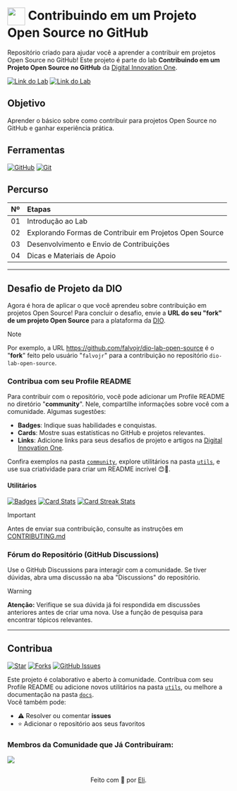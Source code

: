 <h1>
    <a href="https://www.dio.me/">
     <img align="center" width="40px" src="https://hermes.digitalinnovation.one/assets/diome/logo-minimized.png"></a>
    <span> Contribuindo em um Projeto Open Source no GitHub</span>
</h1>

Repositório criado para ajudar você a aprender a contribuir em projetos Open Source no GitHub! Este projeto é parte do lab **Contribuindo em um Projeto Open Source no GitHub** da [Digital Innovation One](https://www.dio.me/).

[![Link do Lab](https://img.shields.io/badge/▶-000?style=for-the-badge&logo=movie&logoColor=E94D5F)](https://web.dio.me/lab/desafio-de-projeto-contribuindo-em-um-projeto-open-source-no-github/learning/913f26fd-1018-4643-b59a-6356ea77dc2e) 
[![Link do Lab](https://img.shields.io/badge/Acesse%20o%20Lab%20na%20Plataforma-E94D5F?style=for-the-badge)](https://web.dio.me/lab/desafio-de-projeto-contribuindo-em-um-projeto-open-source-no-github/learning/913f26fd-1018-4643-b59a-6356ea77dc2e)

## Objetivo
Aprender o básico sobre como contribuir para projetos Open Source no GitHub e ganhar experiência prática.

## Ferramentas
[![GitHub](https://img.shields.io/badge/GitHub-000?style=for-the-badge&logo=github&logoColor=30A3DC)](https://docs.github.com/)
[![Git](https://img.shields.io/badge/Git-000?style=for-the-badge&logo=git&logoColor=E94D5F)](https://git-scm.com/doc) 

## Percurso
<table>
  <thead>
    <tr align="left">
      <th>Nº</th>
      <th>Etapas</th>
    </tr>
  </thead>
  <tbody align="left">
    <tr>
      <td>01</td>
      <td>Introdução ao Lab</td>
    </tr>
    <tr>
      <td>02</td>
      <td>Explorando Formas de Contribuir em Projetos Open Source</td>
    </tr>
    <tr>
      <td>03</td>
      <td>Desenvolvimento e Envio de Contribuições</td>  
    </tr>
    <tr>
      <td>04</td>
      <td>Dicas e Materiais de Apoio</td>    
    </tr>
  </tbody>
</table>

---

## Desafio de Projeto da DIO
Agora é hora de aplicar o que você aprendeu sobre contribuição em projetos Open Source! Para concluir o desafio, envie a **URL do seu "fork" de um projeto Open Source** para a plataforma da [DIO](https://www.dio.me/).

> [!NOTE]   
> Por exemplo, a URL https://github.com/falvojr/dio-lab-open-source é o "**fork**" feito pelo usuário "`falvojr`" para a contribuição no repositório `dio-lab-open-source`.

### Contribua com seu Profile README
Para contribuir com o repositório, você pode adicionar um Profile README no diretório "**community**". Nele, compartilhe informações sobre você com a comunidade. Algumas sugestões:
- **Badges**: Indique suas habilidades e conquistas.
- **Cards**: Mostre suas estatísticas no GitHub e projetos relevantes.
- **Links**: Adicione links para seus desafios de projeto e artigos na [Digital Innovation One](https://www.dio.me/).

Confira exemplos na pasta [`community`](https://github.com/digitalinnovationone/dio-lab-open-source/tree/main/community), explore utilitários na pasta [`utils`](https://github.com/digitalinnovationone/dio-lab-open-source/tree/main/utils), e use sua criatividade para criar um README incrível 😊💙.

#### Utilitários

[![Badges](https://img.shields.io/badge/Badges-30A3DC?style=for-the-badge)](https://github.com/digitalinnovationone/dio-lab-open-source/blob/main/utils/badges/badges.md)
[![Card Stats](https://img.shields.io/badge/Card%20Stats-E94D5F?style=for-the-badge)](https://github.com/digitalinnovationone/dio-lab-open-source/blob/main/utils/cards/github-stats.md)
[![Card Streak Stats](https://img.shields.io/badge/Card%20Streak%20Stats-30A3DC?style=for-the-badge)](https://github.com/digitalinnovationone/dio-lab-open-source/blob/main/utils/cards/github-streak-stats.md)

> [!IMPORTANT]   
> Antes de enviar sua contribuição, consulte as instruções em [CONTRIBUTING.md](https://github.com/digitalinnovationone/dio-lab-open-source/blob/main/CONTRIBUTING.md)

### Fórum do Repositório (GitHub Discussions)
Use o GitHub Discussions para interagir com a comunidade. Se tiver dúvidas, abra uma discussão na aba "Discussions" do repositório.

> [!WARNING]  
> **Atenção:** Verifique se sua dúvida já foi respondida em discussões anteriores antes de criar uma nova. Use a função de pesquisa para encontrar tópicos relevantes.

---

## Contribua
[![Star](https://img.shields.io/github/stars/digitalinnovationone/dio-lab-open-source?style=social)](https://github.com/digitalinnovationone/dio-lab-open-source/stargazers)
[![Forks](https://img.shields.io/github/forks/digitalinnovationone/dio-lab-open-source?style=social)](https://github.com/digitalinnovationone/dio-lab-open-source/forks)
[![GitHub Issues](https://img.shields.io/github/issues/digitalinnovationone/dio-lab-open-source?style=social)](https://github.com/digitalinnovationone/dio-lab-open-source/issues/)

Este projeto é colaborativo e aberto à comunidade. Contribua com seu Profile README ou adicione novos utilitários na pasta [`utils`](https://github.com/digitalinnovationone/dio-lab-open-source/tree/main/utils), ou melhore a documentação na pasta [`docs`](https://github.com/digitalinnovationone/dio-lab-open-source/tree/main/docs). <br>
Você também pode:
- ⚠️ Resolver ou comentar **issues**
- ⭐ Adicionar o repositório aos seus favoritos

### Membros da Comunidade que Já Contribuíram:
<a href="https://github.com/digitalinnovationone/dio-lab-open-source/graphs/contributors">
  <img src="https://contrib.rocks/image?repo=digitalinnovationone/dio-lab-open-source"/>
</a>

##
<div align="center">Feito com 💙 por <a href="https://github.com/elidianaandrade">Eli</a>.</div>
